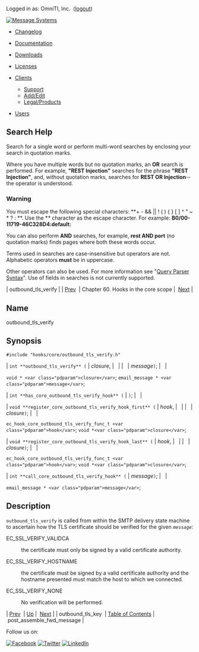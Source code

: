 Logged in as: OmniTI, Inc.  ([logout](https://support.messagesystems.com/logout.php))

[![Message Systems](https://support.messagesystems.com/images/ms-white205.png)](https://support.messagesystems.com/start.php) 

*   [Changelog](https://support.messagesystems.com/start.php?show=changelog)
*   [Documentation](https://support.messagesystems.com/docs/)
*   [Downloads](https://support.messagesystems.com/start.php)

*   [Licenses](https://support.messagesystems.com/license_summary.php)
*   <a href="">Clients</a>
    *   [Support](https://support.messagesystems.com/cs.php)
    *   [Add/Edit](https://support.messagesystems.com/edit_client.php)
    *   [Legal/Products](https://support.messagesystems.com/edit_products.php)
*   [Users](https://support.messagesystems.com/edit_customer.php)

## Search Help

Search for a single word or perform multi-word searches by enclosing your search in quotation marks.

Where you have multiple words but no quotation marks, an **OR** search is performed. For example, **"REST Injection"** searches for the phrase **"REST Injection"**, and, without quotation marks, searches for **REST OR Injection**--the operator is understood.

### Warning

You must escape the following special characters: **+ - && || ! ( ) { } [ ] ^ " ~ * ? : \**. Use the **\** character as the escape character. For example: **B0/00-11719-46C328D4\:default\:**

You can also perform **AND** searches, for example, **rest AND port** (no quotation marks) finds pages where both these words occur.

Terms used in searches are case-insensitive but operators are not. Alphabetic operators **must** be in uppercase.

Other operators can also be used. For more information see "[Query Parser Syntax](https://lucene.apache.org/core/old_versioned_docs/versions/3_0_0/queryparsersyntax.html)". Use of fields in searches is not currently supported.

| outbound_tls_verify |
| [Prev](hooks.core.outbound_tls_key.php)  | Chapter 60. Hooks in the core scope |  [Next](hooks.core.post_assemble_fwd_message.php) |

<a name="hooks.core.outbound_tls_verify"></a>
## Name

outbound_tls_verify

## Synopsis

`#include "hooks/core/outbound_tls_verify.h"`

| `int **outbound_tls_verify** (` | <var class="pdparam">closure</var>, |   |
|   | <var class="pdparam">message</var>`)`; |   |

`void * <var class="pdparam">closure</var>`;
`email_message * <var class="pdparam">message</var>`;

| `int **has_core_outbound_tls_verify_hook** (` | `)`; |   |

| `void **register_core_outbound_tls_verify_hook_first** (` | <var class="pdparam">hook</var>, |   |
|   | <var class="pdparam">closure</var>`)`; |   |

`ec_hook_core_outbound_tls_verify_func_t <var class="pdparam">hook</var>`;
`void *<var class="pdparam">closure</var>`;

| `void **register_core_outbound_tls_verify_hook_last** (` | <var class="pdparam">hook</var>, |   |
|   | <var class="pdparam">closure</var>`)`; |   |

`ec_hook_core_outbound_tls_verify_func_t <var class="pdparam">hook</var>`;
`void *<var class="pdparam">closure</var>`;

| `int **call_core_outbound_tls_verify_hook** (` | <var class="pdparam">message</var>`)`; |   |

`email_message * <var class="pdparam">message</var>`;<a name="idp5057424"></a>
## Description

`outbound_tls_verify` is called from within the SMTP delivery state machine to ascertain how the TLS certificate should be verified for the given *`message`*:

<dl class="variablelist">

<dt>EC_SSL_VERIFY_VALIDCA</dt>

<dd>

the certificate must only be signed by a valid certificate authority.

</dd>

<dt>EC_SSL_VERIFY_HOSTNAME</dt>

<dd>

the certificate must be signed by a valid certificate authority and the hostname presented must match the host to which we connected.

</dd>

<dt>EC_SSL_VERIFY_NONE</dt>

<dd>

No verification will be performed.

</dd>

</dl>

| [Prev](hooks.core.outbound_tls_key.php)  | [Up](hooks.core.php) |  [Next](hooks.core.post_assemble_fwd_message.php) |
| outbound_tls_key  | [Table of Contents](index.php) |  post_assemble_fwd_message |

Follow us on:

[![Facebook](https://support.messagesystems.com/images/icon-facebook.png)](http://www.facebook.com/messagesystems) [![Twitter](https://support.messagesystems.com/images/icon-twitter.png)](http://twitter.com/#!/MessageSystems) [![LinkedIn](https://support.messagesystems.com/images/icon-linkedin.png)](http://www.linkedin.com/company/message-systems)